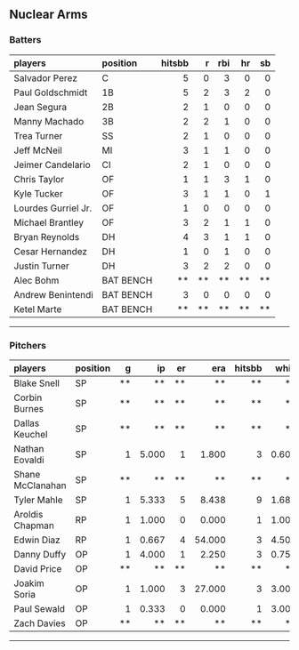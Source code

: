 ## Nuclear Arms

### Batters

 
|players             |position  | hitsbb|  r| rbi| hr| sb| 
|:-------------------|:---------|------:|--:|---:|--:|--:| 
|Salvador Perez      |C         |      5|  0|   3|  0|  0| 
|Paul Goldschmidt    |1B        |      5|  2|   3|  2|  0| 
|Jean Segura         |2B        |      2|  1|   0|  0|  0| 
|Manny Machado       |3B        |      2|  2|   1|  0|  0| 
|Trea Turner         |SS        |      2|  1|   0|  0|  0| 
|Jeff McNeil         |MI        |      3|  1|   1|  0|  0| 
|Jeimer Candelario   |CI        |      2|  1|   0|  0|  0| 
|Chris Taylor        |OF        |      1|  1|   3|  1|  0| 
|Kyle Tucker         |OF        |      3|  1|   1|  0|  1| 
|Lourdes Gurriel Jr. |OF        |      1|  0|   0|  0|  0| 
|Michael Brantley    |OF        |      3|  2|   1|  1|  0| 
|Bryan Reynolds      |DH        |      4|  3|   1|  1|  0| 
|Cesar Hernandez     |DH        |      1|  0|   1|  0|  0| 
|Justin Turner       |DH        |      3|  2|   2|  0|  0| 
|Alec Bohm           |BAT BENCH |     **| **|  **| **| **| 
|Andrew Benintendi   |BAT BENCH |      3|  0|   0|  0|  0| 
|Ketel Marte         |BAT BENCH |     **| **|  **| **| **| 


* * *

### Pitchers

 
|players          |position |  g|    ip| er|    era| hitsbb|  whip| so|  w| sv| 
|:----------------|:--------|--:|-----:|--:|------:|------:|-----:|--:|--:|--:| 
|Blake Snell      |SP       | **|    **| **|     **|     **|    **| **| **| **| 
|Corbin Burnes    |SP       | **|    **| **|     **|     **|    **| **| **| **| 
|Dallas Keuchel   |SP       | **|    **| **|     **|     **|    **| **| **| **| 
|Nathan Eovaldi   |SP       |  1| 5.000|  1|  1.800|      3| 0.600|  7|  0|  0| 
|Shane McClanahan |SP       | **|    **| **|     **|     **|    **| **| **| **| 
|Tyler Mahle      |SP       |  1| 5.333|  5|  8.438|      9| 1.688|  8|  0|  0| 
|Aroldis Chapman  |RP       |  1| 1.000|  0|  0.000|      1| 1.000|  1|  0|  0| 
|Edwin Diaz       |RP       |  1| 0.667|  4| 54.000|      3| 4.500|  2|  0|  0| 
|Danny Duffy      |OP       |  1| 4.000|  1|  2.250|      3| 0.750|  3|  0|  0| 
|David Price      |OP       | **|    **| **|     **|     **|    **| **| **| **| 
|Joakim Soria     |OP       |  1| 1.000|  3| 27.000|      3| 3.000|  1|  0|  0| 
|Paul Sewald      |OP       |  1| 0.333|  0|  0.000|      1| 3.000|  0|  0|  1| 
|Zach Davies      |OP       | **|    **| **|     **|     **|    **| **| **| **| 


* * *


